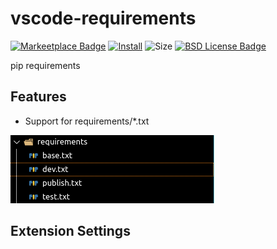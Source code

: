 # vscode-requirements

[![Markeetplace Badge][marketplace-badge]][marketplace] [![Install][install-badge]][marketplace] ![Size][size-badge] [![BSD License Badge][license-badge]][license]

pip requirements

## Features

* Support for requirements/*.txt

![pip-requirements](https://github.com/caizhengxin/vscode-requirements/raw/master/images/pip-requirements.png)

## Extension Settings


[marketplace]: https://marketplace.visualstudio.com/items?itemName=jankincai.vscode-requirements#review-details
[marketplace-badge]: https://vsmarketplacebadge.apphb.com/version-short/jankincai.vscode-requirements.svg?style=flat-square
[install-badge]: https://vsmarketplacebadge.apphb.com/installs-short/jankincai.vscode-requirements.svg?style=flat-square
[size-badge]: https://img.shields.io/github/languages/code-size/caizhengxin/vscode-requirements
[license]: ./LICENSE
[license-badge]: https://img.shields.io/badge/license-BSD-blue.svg